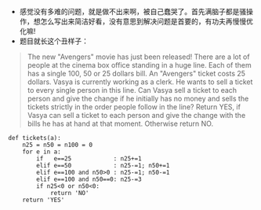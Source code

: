 - 感觉没有多难的问题，就是做不出来啊，被自己蠢哭了。首先满脑子都是骚操作，想怎么写出来简洁好看，没有意思到解决问题是首要的，有功夫再慢慢优化嘛!
- 题目就长这个丑样子：  
> The new "Avengers" movie has just been released! There are a lot of people at the cinema box office standing in a huge line. Each of them has a single 100, 50 or 25 dollars bill. An "Avengers" ticket costs 25 dollars.
Vasya is currently working as a clerk. He wants to sell a ticket to every single person in this line.
Can Vasya sell a ticket to each person and give the change if he initially has no money and sells the tickets strictly in the order people follow in the line?
Return YES, if Vasya can sell a ticket to each person and give the change with the bills he has at hand at that moment. Otherwise return NO.
```
def tickets(a):
    n25 = n50 = n100 = 0
    for e in a:
        if   e==25            : n25+=1
        elif e==50            : n25-=1; n50+=1
        elif e==100 and n50>0 : n25-=1; n50-=1
        elif e==100 and n50==0: n25-=3
        if n25<0 or n50<0:
            return 'NO'
    return 'YES'
```
